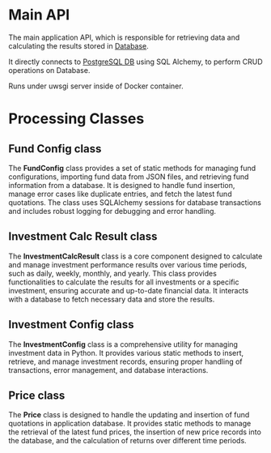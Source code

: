 # Main API
The main application API, which is responsible for retrieving data and calculating the results stored in [Database](/PostgreSQL/README.md).

It directly connects to [PostgreSQL DB](/PostgreSQL/README.md) using SQL Alchemy, to perform CRUD operations on Database.

Runs under uwsgi server inside of Docker container.

# Processing Classes

## Fund Config class
The **FundConfig** class provides a set of static methods for managing fund configurations,
importing fund data from JSON files, and retrieving fund information from a database. 
It is designed to handle fund insertion, manage error cases like duplicate entries, 
and fetch the latest fund quotations. 
The class uses SQLAlchemy sessions for database transactions 
and includes robust logging for debugging and error handling.

## Investment Calc Result class
The **InvestmentCalcResult** class is a core component designed to calculate and manage investment performance results 
over various time periods, such as daily, weekly, monthly, and yearly. 
This class provides functionalities to calculate the results for all investments or a specific investment, 
ensuring accurate and up-to-date financial data. 
It interacts with a database to fetch necessary data and store the results.

## Investment Config class
The **InvestmentConfig** class is a comprehensive utility for managing investment data in Python. 
It provides various static methods to insert, retrieve, and manage investment records, 
ensuring proper handling of transactions, error management, and database interactions. 

## Price class
The **Price** class is designed to handle the updating and insertion of fund quotations in application database.
It provides static methods to manage the retrieval of the latest fund prices, the insertion of new price records into the database, and the calculation of returns over different time periods.